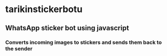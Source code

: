 # tarikinstickerbotu

## WhatsApp sticker bot using javascript

### Converts incoming images to stickers and sends them back to the sender
